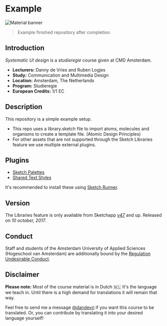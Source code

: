 # Example

![Material banner](cmda-sud-material-banner.jpg)
> Example finished repository after completion.

## Introduction
*Systematic UI design* is a *studieregie* course given at CMD Amsterdam. 

* **Lecturers:** Danny de Vries and Ruben Logjes
* **Study:** Communication and Multimedia Design
* **Location:** Amsterdam, The Netherlands
* **Program:** Studieregie
* **European Credits:** 1/1 EC

## Description
This repository is a simple example setup.

* This repo uses a library.sketch file to import atoms, molecules and organisms to create a template file. (Atomic Design Principles)
* For other assets that are not supported through the Sketch Libraries feature we use multiple external plugins.

## Plugins
* [Sketch Palettes](https://github.com/andrewfiorillo/sketch-palettes)
* [Shared Text Styles](https://github.com/nilshoenson/shared-text-styles)

It's recommended to install these using [Sketch Runner](http://sketchrunner.com/).

## Version
The Libraries feature is only available from Sketchapp [v47](https://www.sketchapp.com/updates/) and up. Released on *10 october, 2017*.

## Conduct
Staff and students of the Amsterdam University of Applied Sciences (Hogeschool van Amsterdam) are additionally bound by the [Regulation Undesirable Conduct](https://www.amsterdamuas.com/practical-matters/algemeen/hva-breed/juridische-zaken/legal-affairs/regulation-undesirable-conduct/regulation-undesirable-conduct.html#anker-3-complaints-authority).

## Disclaimer
**Please note:** Most of the course material is in Dutch 🇳🇱 It's the language we teach in. Until there is a high demand for translations it will remain that way.

Feel free to send me a message [@dandevri](https://twitter.com/dandevri) if you want this course to be translated. Or, you can contribute by translating it into your desired language yourself!